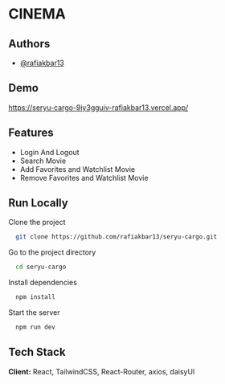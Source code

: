 
# CINEMA

## Authors

- [@rafiakbar13](https://github.com/rafiakbar13)

## Demo

https://seryu-cargo-9iy3gguiv-rafiakbar13.vercel.app/

## Features

- Login And Logout
- Search Movie
- Add Favorites and Watchlist Movie
- Remove Favorites and Watchlist Movie

## Run Locally

Clone the project

```bash
  git clone https://github.com/rafiakbar13/seryu-cargo.git
```
Go to the project directory

```bash
  cd seryu-cargo
```
Install dependencies

```bash
  npm install
```
Start the server

```bash
  npm run dev
```
## Tech Stack

**Client:** React, TailwindCSS, React-Router, axios, daisyUI

